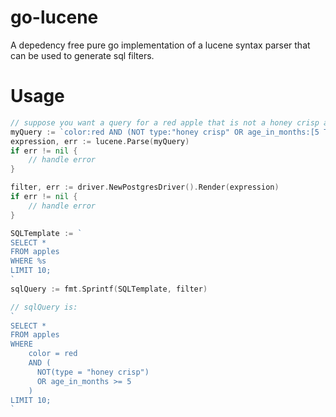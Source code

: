 # go-lucene

A depedency free pure go implementation of a lucene syntax parser that can be used to generate sql filters.

# Usage

```go
// suppose you want a query for a red apple that is not a honey crisp and is younger than 5 months old
myQuery := `color:red AND (NOT type:"honey crisp" OR age_in_months:[5 TO *])`
expression, err := lucene.Parse(myQuery)
if err != nil {
    // handle error
}

filter, err := driver.NewPostgresDriver().Render(expression)
if err != nil {
    // handle error
}

SQLTemplate := `
SELECT *
FROM apples
WHERE %s
LIMIT 10;
`
sqlQuery := fmt.Sprintf(SQLTemplate, filter)

// sqlQuery is:
`
SELECT *
FROM apples
WHERE
    color = red
    AND (
      NOT(type = "honey crisp")
      OR age_in_months >= 5
    )
LIMIT 10;
`
```
